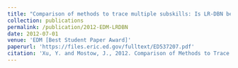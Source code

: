 ```yaml
---
title: "Comparison of methods to trace multiple subskills: Is LR-DBN best?"
collection: publications
permalink: /publication/2012-EDM-LRDBN
date: 2012-07-01
venue: 'EDM [Best Student Paper Award]'
paperurl: 'https://files.eric.ed.gov/fulltext/ED537207.pdf'
citation: 'Xu, Y. and Mostow, J., 2012. Comparison of Methods to Trace Multiple Subskills: Is LR-DBN Best?. International Educational Data Mining Society.'
---
```

